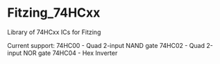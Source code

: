 # Fitzing_74HCxx

Library of 74HCxx ICs for Fitzing

Current support:
  74HC00 - Quad 2-input NAND gate
  74HC02 - Quad 2-input NOR gate
  74HC04 - Hex Inverter
  
